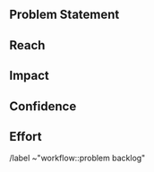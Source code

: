 ## Problem Statement

<!-- What is the problem we hope to validate and solve? -->

## Reach

<!-- Please describe who suffers from this problem. Consider referring to our personas, which are described at https://about.gitlab.com/handbook/marketing/product-marketing/roles-personas/ -->

<!-- Please also quantify the problem's reach using the following values, considering an aggregate across GitLab.com and self-managed:

10.0 = Impacts the vast majority (~80% or greater) of our users, prospects, or customers.
6.0 = Impacts a large percentage (~50% to ~80%) of the above.
3.0 = Significant reach (~25% to ~50%).
1.5 = Small reach (~5% to ~25%).
0.5 = Minimal reach (Less than ~5%). -->

## Impact

<!-- How do we positively impact the users above and GitLab's business by solving this problem? Please describe briefly, and provide a numerical assessment:

3.0 = Massive impact
2.0 = High impact
1.0 = Medium impact
0.5 = Low impact
0.25 = Minimal impact -->

## Confidence

<!-- How do we know this is a problem? Please provide and link to any supporting information (e.g. data, customer verbatims) and use this basis to provide a numerical assessment on our confidence level in this problem's severity:

100% = High confidence
80% = Medium confidence
50% = Low confidence -->

## Effort

<!-- How much effort do we think it will be to solve this problem? Please include all counterparts (Product, UX, Engineering, etc) in your assessment and quantify the number of person-months needed to dedicate to the effort.

For example, if the solution will take a product manager, designer, and engineer two weeks of effort - you may quantify this as 1.5 (based on 0.5 months x 3 people). -->

/label ~"workflow::problem backlog"
